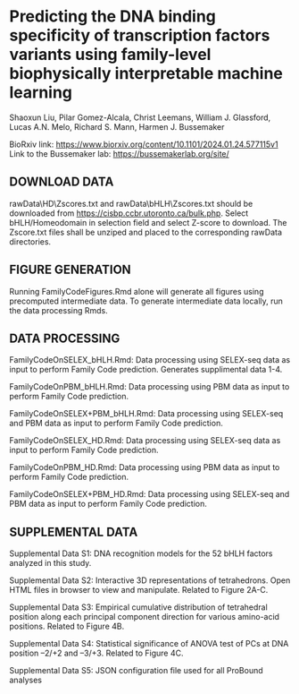 # Predicting the DNA binding specificity of transcription factors variants using family-level biophysically interpretable machine learning
Shaoxun Liu, Pilar Gomez-Alcala, Christ Leemans, William J. Glassford, Lucas A.N. Melo, Richard S. Mann, Harmen J. Bussemaker

BioRxiv link: https://www.biorxiv.org/content/10.1101/2024.01.24.577115v1
Link to the Bussemaker lab: https://bussemakerlab.org/site/

## DOWNLOAD DATA

rawData\HD\Zscores.txt and rawData\bHLH\Zscores.txt should be downloaded from https://cisbp.ccbr.utoronto.ca/bulk.php. Select bHLH/Homeodomain in selection field and select Z-score to download. The Zscore.txt files shall be unziped and placed to the corresponding rawData directories. 

## FIGURE GENERATION

Running FamilyCodeFigures.Rmd alone will generate all figures using precomputed intermediate data. To generate intermediate data locally, run the data processing Rmds. 

## DATA PROCESSING

FamilyCodeOnSELEX_bHLH.Rmd: Data processing using SELEX-seq data as input to perform Family Code prediction. Generates supplimental data 1-4.

FamilyCodeOnPBM_bHLH.Rmd: Data processing using PBM data as input to perform Family Code prediction.

FamilyCodeOnSELEX+PBM_bHLH.Rmd: Data processing using SELEX-seq and PBM data as input to perform Family Code prediction.

FamilyCodeOnSELEX_HD.Rmd: Data processing using SELEX-seq data as input to perform Family Code prediction. 

FamilyCodeOnPBM_HD.Rmd: Data processing using PBM data as input to perform Family Code prediction.

FamilyCodeOnSELEX+PBM_HD.Rmd: Data processing using SELEX-seq and PBM data as input to perform Family Code prediction.

## SUPPLEMENTAL DATA

Supplemental Data S1: DNA recognition models for the 52 bHLH factors analyzed in this study.

Supplemental Data S2: Interactive 3D representations of tetrahedrons. Open HTML files in browser to view and manipulate. Related to Figure 2A-C.

Supplemental Data S3: Empirical cumulative distribution of tetrahedral position along each principal component direction for various amino-acid positions. Related to Figure 4B.

Supplemental Data S4: Statistical significance of ANOVA test of PCs at DNA position –2/+2 and –3/+3. Related to Figure 4C.

Supplemental Data S5: JSON configuration file used for all ProBound analyses




